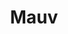 ---
slug: mauv
title: Mauv
description: Create your website as simple as writing a document. Let us handle the rest, so you can focus on your ideas.
pricing: 9.99€/month
link: "https://mauv.page"
icon: "@/assets/services/mauv.svg"
className: "xl:row-span-2"
---